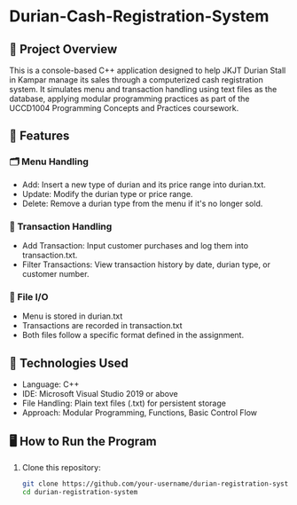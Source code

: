# Durian-Cash-Registration-System
## 📌 Project Overview
This is a console-based C++ application designed to help JKJT Durian Stall in Kampar manage its sales through a computerized cash registration system. It simulates menu and transaction handling using text files as the database, applying modular programming practices as part of the UCCD1004 Programming Concepts and Practices coursework.


## 🎯 Features
### 🗂 Menu Handling
- Add: Insert a new type of durian and its price range into durian.txt.
- Update: Modify the durian type or price range.
- Delete: Remove a durian type from the menu if it's no longer sold.

### 💸 Transaction Handling
- Add Transaction: Input customer purchases and log them into transaction.txt.
- Filter Transactions: View transaction history by date, durian type, or customer number.

### 🧾 File I/O
- Menu is stored in durian.txt
- Transactions are recorded in transaction.txt
- Both files follow a specific format defined in the assignment.


## 🧰 Technologies Used
- Language: C++
- IDE: Microsoft Visual Studio 2019 or above
- File Handling: Plain text files (.txt) for persistent storage
- Approach: Modular Programming, Functions, Basic Control Flow


## 🖥️ How to Run the Program
1. Clone this repository:
   ```bash
   git clone https://github.com/your-username/durian-registration-system.git
   cd durian-registration-system
   ```
